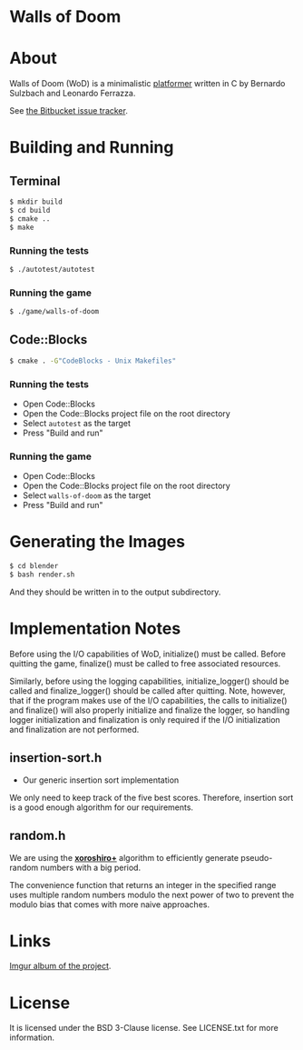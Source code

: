 Walls of Doom
=============

# About

Walls of Doom (WoD) is a minimalistic
[platformer](https://en.wikipedia.org/wiki/Platform_game) written in C by
Bernardo Sulzbach and Leonardo Ferrazza.

See [the Bitbucket issue tracker](https://bitbucket.org/mafagafogigante/walls-of-doom/issues?status=new&status=open&sort=-priority).

# Building and Running

## Terminal

```bash
$ mkdir build
$ cd build
$ cmake ..
$ make
```

### Running the tests

```bash
$ ./autotest/autotest
```

### Running the game

```bash
$ ./game/walls-of-doom
```

## Code::Blocks

```bash
$ cmake . -G"CodeBlocks - Unix Makefiles"
```

### Running the tests

+ Open Code::Blocks
+ Open the Code::Blocks project file on the root directory
+ Select `autotest` as the target
+ Press "Build and run"

### Running the game

+ Open Code::Blocks
+ Open the Code::Blocks project file on the root directory
+ Select `walls-of-doom` as the target
+ Press "Build and run"

# Generating the Images

```bash
$ cd blender
$ bash render.sh
```

And they should be written in to the output subdirectory.

# Implementation Notes

Before using the I/O capabilities of WoD, initialize() must be called.
Before quitting the game, finalize() must be called to free associated
resources.

Similarly, before using the logging capabilities, initialize_logger() should be
called and finalize_logger() should be called after quitting. Note, however,
that if the program makes use of the I/O capabilities, the calls to initialize()
and finalize() will also properly initialize and finalize the logger, so
handling logger initialization and finalization is only required if the I/O
initialization and finalization are not performed.

## **insertion-sort.h**

+ Our generic insertion sort implementation

We only need to keep track of the five best scores. Therefore, insertion sort is
a good enough algorithm for our requirements.

## **random.h**

We are using the **[xoroshiro+](http://xoroshiro.di.unimi.it/)** algorithm to
efficiently generate pseudo-random numbers with a big period.

The convenience function that returns an integer in the specified range uses
multiple random numbers modulo the next power of two to prevent the modulo bias
that comes with more naive approaches.

# Links

[Imgur album of the project](http://imgur.com/a/kiOY2).

# License

It is licensed under the BSD 3-Clause license. See LICENSE.txt for more
information.
